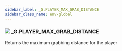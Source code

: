 ```yaml
---
sidebar_label: _G.PLAYER_MAX_GRAB_DISTANCE
sidebar_class_name: env-global
---
```


### ![](/img/wiki/global.png) **_G**.PLAYER_MAX_GRAB_DISTANCE
Returns the maximum grabbing distance for the player<br/>
